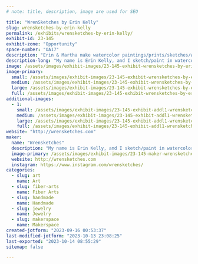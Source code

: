 ```yaml
---
# note: title, description, image are used for SEO

title: "WrenSketches by Erin Kelly"
slug: wrensketches-by-erin-kelly
permalink: /exhibits/wrensketches-by-erin-kelly/
exhibit-id: 23-145
exhibit-zone: "Opportunity"
space-number: "OA17"
description: "Erin & Martha make watercolor paintings/prints/sketches/wirewrapped crowns/crocheted scarves & more!"
description-long: "My name is Erin Kelly, and I sketch/paint in watercolor. I sell prints and originals of my work, limited run handmade frames, and bottled faeries. Sharing my space is my mother who makes wirewrapped crowns and hand crocheted wearables and accessories. We love to talk to everyone about our process and how they can make things too!"
image: /assets/images/exhibit-images/23-145-exhibit-wrensketches-by-erin-kelly-photo-nov-10-5-09-32-pm-large.jpg
image-primary: 
  small: /assets/images/exhibit-images/23-145-exhibit-wrensketches-by-erin-kelly-photo-nov-10-5-09-32-pm-small.jpg
  medium: /assets/images/exhibit-images/23-145-exhibit-wrensketches-by-erin-kelly-photo-nov-10-5-09-32-pm-medium.jpg
  large: /assets/images/exhibit-images/23-145-exhibit-wrensketches-by-erin-kelly-photo-nov-10-5-09-32-pm-large.jpg
  full: /assets/images/exhibit-images/23-145-exhibit-wrensketches-by-erin-kelly-photo-nov-10-5-09-32-pm-full.jpg
additional-images: 
  - 1:
    small: /assets/images/exhibit-images/23-145-exhibit-addl1-wrensketches-by-erin-kelly-photo-nov-11-10-25-33-am-small.jpg
    medium: /assets/images/exhibit-images/23-145-exhibit-addl1-wrensketches-by-erin-kelly-photo-nov-11-10-25-33-am-medium.jpg
    large: /assets/images/exhibit-images/23-145-exhibit-addl1-wrensketches-by-erin-kelly-photo-nov-11-10-25-33-am-large.jpg
    full: /assets/images/exhibit-images/23-145-exhibit-addl1-wrensketches-by-erin-kelly-photo-nov-11-10-25-33-am-full.jpg
website: "http://wrensketches.com"
maker: 
  name: "Wrensketches"
  description: "My name is Erin Kelly, and I sketch/paint in watercolor. I sell prints and originals of my work, limited run handmade frames, and bottled faeries. Sharing my space is my mother who makes wirewrapped crowns and hand crocheted wearables and accessories. We love to talk to everyone about our process and how they can make things too!"
  image-primary: /assets/images/exhibit-images/23-145-maker-wrensketches-by-erin-kelly-2018-wrensketches-business-card-medium.jpg
  website: http://wrensketches.com
  instagram: https://www.instagram.com/wrensketches/
categories: 
  - slug: art
    name: Art
  - slug: fiber-arts
    name: Fiber Arts
  - slug: handmade
    name: Handmade
  - slug: jewelry
    name: Jewelry
  - slug: makerspace
    name: Makerspace
created-jotform: "2023-09-16 00:53:37"
last-modified-jotform: "2023-10-13 23:08:25"
last-exported: "2023-10-14 08:55:29"
sitemap: false

---
```

